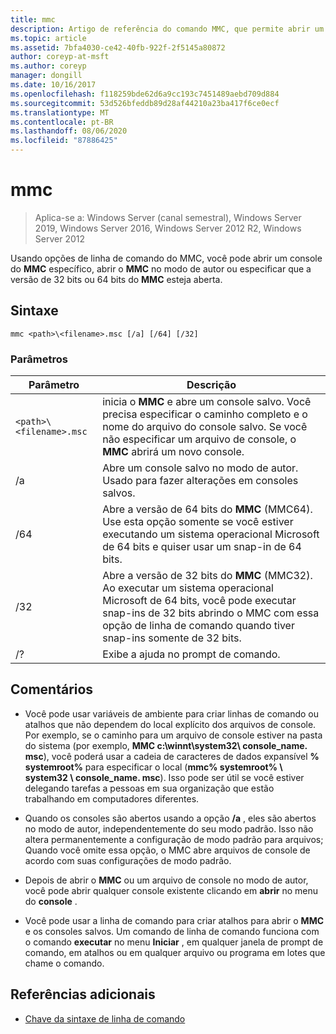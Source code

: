 ```yaml
---
title: mmc
description: Artigo de referência do comando MMC, que permite abrir um console específico do MMC, abrir o MMC no modo de autor ou especificar para abrir a versão de 32 bits ou 64 bits do MMC.
ms.topic: article
ms.assetid: 7bfa4030-ce42-40fb-922f-2f5145a80872
author: coreyp-at-msft
ms.author: coreyp
manager: dongill
ms.date: 10/16/2017
ms.openlocfilehash: f118259bde62d6a9cc193c7451489aebd709d884
ms.sourcegitcommit: 53d526bfeddb89d28af44210a23ba417f6ce0ecf
ms.translationtype: MT
ms.contentlocale: pt-BR
ms.lasthandoff: 08/06/2020
ms.locfileid: "87886425"
---
```

# <a name="mmc"></a>mmc

> Aplica-se a: Windows Server (canal semestral), Windows Server 2019, Windows Server 2016, Windows Server 2012 R2, Windows Server 2012

Usando opções de linha de comando do MMC, você pode abrir um console do **MMC** específico, abrir o **MMC** no modo de autor ou especificar que a versão de 32 bits ou 64 bits do **MMC** esteja aberta.

## <a name="syntax"></a>Sintaxe

```
mmc <path>\<filename>.msc [/a] [/64] [/32]
```

### <a name="parameters"></a>Parâmetros

| Parâmetro | Descrição |
| --------- | ----------- |
| `<path>\<filename>.msc` | inicia o **MMC** e abre um console salvo. Você precisa especificar o caminho completo e o nome do arquivo do console salvo. Se você não especificar um arquivo de console, o **MMC** abrirá um novo console. |
| /a | Abre um console salvo no modo de autor.  Usado para fazer alterações em consoles salvos. |
| /64 | Abre a versão de 64 bits do **MMC** (MMC64). Use esta opção somente se você estiver executando um sistema operacional Microsoft de 64 bits e quiser usar um snap-in de 64 bits. |
| /32 | Abre a versão de 32 bits do **MMC** (MMC32). Ao executar um sistema operacional Microsoft de 64 bits, você pode executar snap-ins de 32 bits abrindo o MMC com essa opção de linha de comando quando tiver snap-ins somente de 32 bits. |
| /? | Exibe a ajuda no prompt de comando. |

## <a name="remarks"></a>Comentários

- Você pode usar variáveis de ambiente para criar linhas de comando ou atalhos que não dependem do local explícito dos arquivos de console. Por exemplo, se o caminho para um arquivo de console estiver na pasta do sistema (por exemplo, **MMC c:\winnt\system32\ console_name. msc**), você poderá usar a cadeia de caracteres de dados expansível **% systemroot%** para especificar o local (**mmc% systemroot% \ system32 \ console_name. msc**). Isso pode ser útil se você estiver delegando tarefas a pessoas em sua organização que estão trabalhando em computadores diferentes.

- Quando os consoles são abertos usando a opção **/a** , eles são abertos no modo de autor, independentemente do seu modo padrão. Isso não altera permanentemente a configuração de modo padrão para arquivos; Quando você omite essa opção, o MMC abre arquivos de console de acordo com suas configurações de modo padrão.

- Depois de abrir o **MMC** ou um arquivo de console no modo de autor, você pode abrir qualquer console existente clicando em **abrir** no menu do **console** .

- Você pode usar a linha de comando para criar atalhos para abrir o **MMC** e os consoles salvos. Um comando de linha de comando funciona com o comando **executar** no menu **Iniciar** , em qualquer janela de prompt de comando, em atalhos ou em qualquer arquivo ou programa em lotes que chame o comando.

## <a name="additional-references"></a>Referências adicionais

- [Chave da sintaxe de linha de comando](command-line-syntax-key.md)
